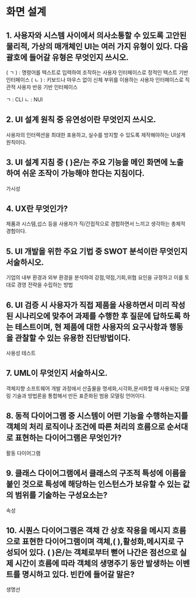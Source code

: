# 화면 설계

## 1. 사용자와 시스템 사이에서 의사소통할 수 있도록 고안된 물리적, 가상의 매개체인 UI는 여러 가지 유형이 있다. 다음 괄호에 들어갈 유형은 무엇인지 쓰시오.
(  ㄱ  ) : 명령어를 텍스트로 입력하여 조작하는 사용자 인터페이스로 정적인 텍스트 기반 인터페이스
(  ㄴ  ) : 키보드나 마우스 없이 신체 부위를 이용하는 사용자 인터페이스로 직관적 사용자 반응 기반 인터페이스

ㄱ : CLI      ㄴ : NUI

## 2. UI 설계 원칙 중 유연성이란 무엇인지 쓰시오.

사용자의 인터렉션을 최대한 포용하고, 실수를 방지할 수 있도록 제작해야하는 UI설계 원칙이다.

## 3. UI 설계 지침 중 (     )은/는 주요 기능을 메인 화면에 노출하여 쉬운 조작이 가능해야 한다는 지침이다.

가시성

## 4. UX란 무엇인가?

제품과 시스템,섭스 등을 사용자가 직/간접적으로 경험하면서 느끼고 생각하는 총체적 경험이다.

## 5.  UI 개발을 위한 주요 기법 중 SWOT 분석이란 무엇인지 서술하시오.

기업의 내부 환경과 외부 환경을 분석하여 강점,약점,기회,위협 요인을 규정하고 이를 토대로 경영 전략을 수립하는 방법

## 6. UI 검증 시 사용자가 직접 제품을 사용하면서 미리 작성된 시나리오에 맞추어 과제를 수행한 후 질문에 답하도록 하는 테스트이며, 현 제품에 대한 사용자의 요구사항과 행동을 관찰할 수 있는 유용한 진단방법이다.

사용성 테스트

## 7. UML이 무엇인지 서술하시오.

객체지향 소프트웨어 개발 과정에서 산출물을 명세화,시각화,문서화할 때 사용되는 모델링 기술과 방법론을 통합해서 만든 표준화된 범용 모델링 언어이다.

## 8. 동적 다이어그램 중 시스템이 어떤 기능을 수행하는지를 객체의 처리 로직이나 조건에 따른 처리의 흐름으로 순서대로 표현하는 다이어그램은 무엇인가?

활동 다이어그램

## 9. 클래스 다이어그램에서 클래스의 구조적 특성에 이름을 붙인 것으로 특성에 해당하는 인스턴스가 보유할 수 있는 값의 범위를 기술하는 구성요소는?

속성

## 10. 시퀀스 다이어그램은 객채 간 상호 작용을 메시지 흐름으로 표현한 다이어그램이며 객체,(   ),활성화,메시지로 구성되어 있다. (   )은/는 객체로부터 뻗어 나간은 점선으로 실제 시간이 흐름에 따라 객체의 생명주기 동안 발생하는 이벤트를 명시하고 있다. 빈칸에 들어갈 말은?

생명선
